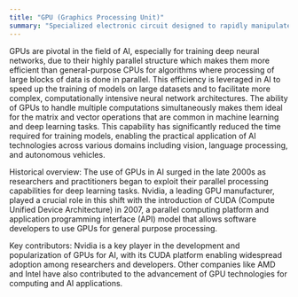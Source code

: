 ```yaml
---
title: "GPU (Graphics Processing Unit)"
summary: "Specialized electronic circuit designed to rapidly manipulate and alter memory to accelerate the creation of images in a frame buffer intended for output to a display device, but widely used in deep learning for its parallel processing capabilities."
---
```

GPUs are pivotal in the field of AI, especially for training deep neural networks, due to their highly parallel structure which makes them more efficient than general-purpose CPUs for algorithms where processing of large blocks of data is done in parallel. This efficiency is leveraged in AI to speed up the training of models on large datasets and to facilitate more complex, computationally intensive neural network architectures. The ability of GPUs to handle multiple computations simultaneously makes them ideal for the matrix and vector operations that are common in machine learning and deep learning tasks. This capability has significantly reduced the time required for training models, enabling the practical application of AI technologies across various domains including vision, language processing, and autonomous vehicles.

Historical overview: The use of GPUs in AI surged in the late 2000s as researchers and practitioners began to exploit their parallel processing capabilities for deep learning tasks. Nvidia, a leading GPU manufacturer, played a crucial role in this shift with the introduction of CUDA (Compute Unified Device Architecture) in 2007, a parallel computing platform and application programming interface (API) model that allows software developers to use GPUs for general purpose processing.

Key contributors: Nvidia is a key player in the development and popularization of GPUs for AI, with its CUDA platform enabling widespread adoption among researchers and developers. Other companies like AMD and Intel have also contributed to the advancement of GPU technologies for computing and AI applications.

